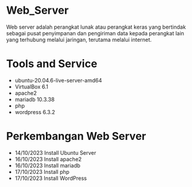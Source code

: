 # Web_Server
Web server adalah perangkat lunak atau perangkat keras yang bertindak sebagai pusat penyimpanan dan pengiriman data kepada perangkat lain yang terhubung melalui jaringan, terutama melalui internet.

# Tools and Service
- ubuntu-20.04.6-live-server-amd64
- VirtualBox 6.1
- apache2
- mariadb 10.3.38
- php
- wordpress 6.3.2

# Perkembangan Web Server
- 14/10/2023 Install Ubuntu Server
- 16/10/2023 Install apache2
- 16/10/2023 Install mariadb
- 17/10/2023 Install php
- 17/10/2023 Install WordPress
